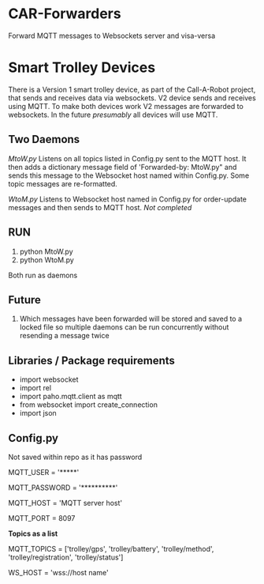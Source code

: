 # CAR-Forwarders
Forward MQTT messages to Websockets server and visa-versa

# Smart Trolley Devices
There is a Version 1 smart trolley device, as part of the Call-A-Robot project, that sends and receives data via websockets. V2 device sends and receives using MQTT. To make both devices work V2 messages are forwarded to websockets. In the future *presumably* all devices will use MQTT.

## Two Daemons
*MtoW.py* Listens on all topics listed in Config.py sent to the MQTT host. It then adds a dictionary message field of 'Forwarded-by: MtoW.py" and sends this message to the Websocket host named within Config.py. Some topic messages are re-formatted.

*WtoM.py* Listens to Websocket host named in Config.py for order-update messages and then sends to MQTT host. *Not completed*

## RUN
1. python MtoW.py
2. python WtoM.py

Both run as daemons

## Future
1. Which messages have been forwarded will be stored and saved to a locked file so multiple daemons can be run concurrently without resending a message twice

## Libraries / Package requirements
- import websocket
- import rel
- import paho.mqtt.client as mqtt
- from websocket import create_connection
- import json

## Config.py
Not saved within repo as it has password

MQTT_USER = '*****'

MQTT_PASSWORD = '**********'

MQTT_HOST = 'MQTT server host'

MQTT_PORT = 8097

**Topics as a list**

MQTT_TOPICS = ['trolley/gps', 'trolley/battery', 'trolley/method', 'trolley/registration', 'trolley/status']

WS_HOST = 'wss://host name'
